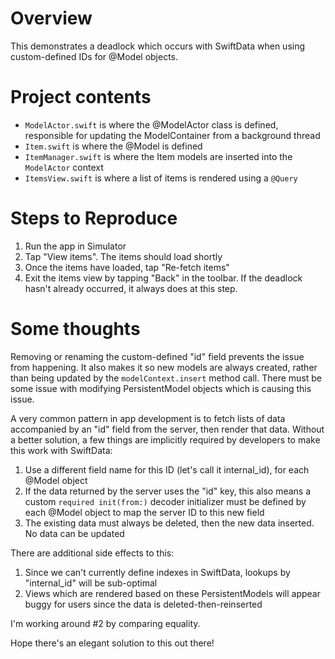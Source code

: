 # Overview

This demonstrates a deadlock which occurs with SwiftData when using custom-defined IDs for @Model objects.

# Project contents

* `ModelActor.swift` is where the @ModelActor class is defined, responsible for updating the ModelContainer from a background thread
* `Item.swift` is where the @Model is defined
* `ItemManager.swift` is where the Item models are inserted into the `ModelActor` context
* `ItemsView.swift` is where a list of items is rendered using a `@Query`

# Steps to Reproduce

1. Run the app in Simulator
2. Tap "View items". The items should load shortly
3. Once the items have loaded, tap "Re-fetch items"
4. Exit the items view by tapping "Back" in the toolbar. If the deadlock hasn't already occurred, it always does at this step.

# Some thoughts

Removing or renaming the custom-defined "id" field prevents the issue from happening. It also makes it so new models are always created, rather than being updated by the `modelContext.insert` method call. There must be some issue with modifying PersistentModel objects which is causing this issue.

A very common pattern in app development is to fetch lists of data accompanied by an "id" field from the server, then render that data. Without a better solution, a few things are implicitly required by developers to make this work with SwiftData:

1. Use a different field name for this ID (let's call it internal_id), for each @Model object
2. If the data returned by the server uses the "id" key, this also means a custom `required init(from:)` decoder initializer must be defined by each @Model object to map the server ID to this new field
3. The existing data must always be deleted, then the new data inserted. No data can be updated

There are additional side effects to this:

1. Since we can't currently define indexes in SwiftData, lookups by "internal_id" will be sub-optimal
2. Views which are rendered based on these PersistentModels will appear buggy for users since the data is deleted-then-reinserted

I'm working around #2 by comparing equality.

Hope there's an elegant solution to this out there!
